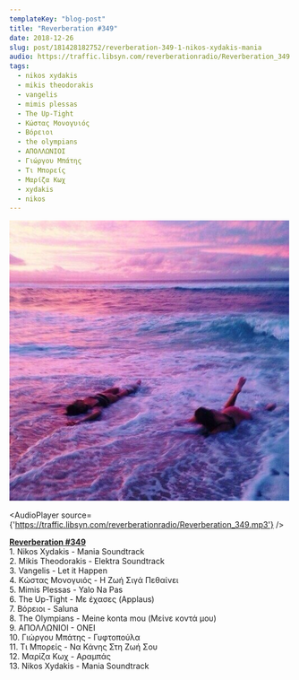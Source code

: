 ```yaml
---
templateKey: "blog-post"
title: "Reverberation #349"
date: 2018-12-26
slug: post/181428182752/reverberation-349-1-nikos-xydakis-mania
audio: https://traffic.libsyn.com/reverberationradio/Reverberation_349.mp3
tags:
  - nikos xydakis
  - mikis theodorakis
  - vangelis
  - mimis plessas
  - The Up-Tight
  - Κώστας Μονογυιός
  - Βόρειοι
  - the olympians
  - ΑΠΟΛΛΩΝΙΟΙ
  - Γιώργου Μπάτης
  - Τι Μπορείς
  - Μαρίζα Κωχ
  - xydakis
  - nikos
---
```


![Reverberation #349](../images/acdcc50d1f799726bbdb878a78beb1db12781dcf1a832dec902878233ce020cc.jpg)

<AudioPlayer source={'https://traffic.libsyn.com/reverberationradio/Reverberation_349.mp3'} />

<p><b><a href="https://traffic.libsyn.com/reverberationradio/Reverberation_349.mp3">Reverberation #349</a><br /></b>1. Nikos Xydakis - Mania Soundtrack<br />2. Mikis Theodorakis - Elektra Soundtrack<br />3. Vangelis - Let it Happen<br />4. &Kappa;&#974;&sigma;&tau;&alpha;&sigmaf; &Mu;&omicron;&nu;&omicron;&gamma;&upsilon;&iota;&#972;&sigmaf; - &Eta; &Zeta;&omega;&#942; &Sigma;&iota;&gamma;&#940; &Pi;&epsilon;&theta;&alpha;&#943;&nu;&epsilon;&iota;<br />5. Mimis Plessas - Yalo Na Pas<br />6. The Up-Tight - &Mu;&epsilon; &#941;&chi;&alpha;&sigma;&epsilon;&sigmaf; (Applaus)<br />7. &Beta;&#972;&rho;&epsilon;&iota;&omicron;&iota; - Saluna<br />8. The Olympians - Meine konta mou (&Mu;&epsilon;&#943;&nu;&epsilon; &kappa;&omicron;&nu;&tau;&#940; &mu;&omicron;&upsilon;)<br />9. &Alpha;&Pi;&Omicron;&Lambda;&Lambda;&Omega;&Nu;&Iota;&Omicron;&Iota; - &Omicron;&Nu;&Epsilon;&Iota;<br />10. &Gamma;&iota;&#974;&rho;&gamma;&omicron;&upsilon; &Mu;&pi;&#940;&tau;&eta;&sigmaf; - &Gamma;&upsilon;&phi;&tau;&omicron;&pi;&omicron;&#973;&lambda;&alpha;<br />11. &Tau;&iota; &Mu;&pi;&omicron;&rho;&epsilon;&#943;&sigmaf; - &Nu;&alpha; &Kappa;&#940;&nu;&eta;&sigmaf; &Sigma;&tau;&eta; &Zeta;&omega;&#942; &Sigma;&omicron;&upsilon;<br />12. &Mu;&alpha;&rho;&#943;&zeta;&alpha; &Kappa;&omega;&chi; - &Alpha;&rho;&alpha;&mu;&pi;&#940;&sigmaf;<br />13. Nikos Xydakis - Mania Soundtrack</p>
